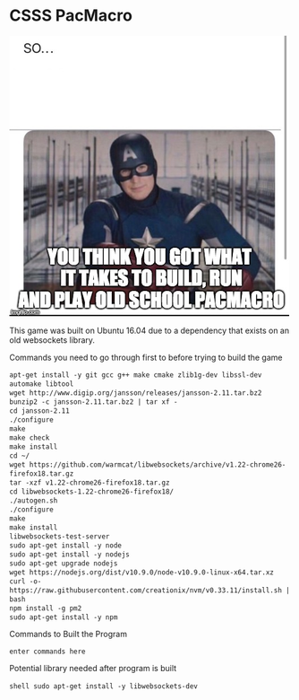 # CSSS PacMacro

![Captain America PSA](captain_pacmacro_psa.jpg)  
  
This game was built on Ubuntu 16.04 due to a dependency that exists on an old websockets library.

Commands you need to go through first to before trying to build the game
```shell
apt-get install -y git gcc g++ make cmake zlib1g-dev libssl-dev automake libtool
wget http://www.digip.org/jansson/releases/jansson-2.11.tar.bz2
bunzip2 -c jansson-2.11.tar.bz2 | tar xf -
cd jansson-2.11
./configure
make
make check
make install
cd ~/
wget https://github.com/warmcat/libwebsockets/archive/v1.22-chrome26-firefox18.tar.gz
tar -xzf v1.22-chrome26-firefox18.tar.gz
cd libwebsockets-1.22-chrome26-firefox18/
./autogen.sh
./configure
make
make install
libwebsockets-test-server
sudo apt-get install -y node
sudo apt-get install -y nodejs
sudo apt-get upgrade nodejs
wget https://nodejs.org/dist/v10.9.0/node-v10.9.0-linux-x64.tar.xz
curl -o- https://raw.githubusercontent.com/creationix/nvm/v0.33.11/install.sh | bash
npm install -g pm2
sudo apt-get install -y npm
```

Commands to Built the Program
```shell
enter commands here
```

Potential library needed after program is built

``shell
sudo apt-get install -y libwebsockets-dev
``